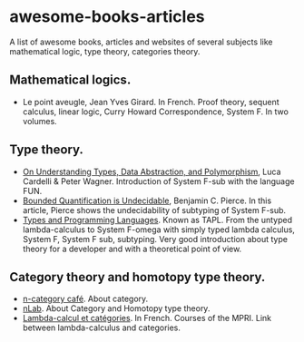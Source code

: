 # awesome-books-articles

A list of awesome books, articles and websites of several subjects like mathematical logic, type theory, categories theory.

## Mathematical logics.

* Le point aveugle, Jean Yves Girard. In French. Proof theory, sequent calculus, linear logic, Curry Howard Correspondence, System F. In two volumes.

## Type theory.

* [On Understanding Types, Data Abstraction, and Polymorphism](http://lucacardelli.name/Papers/OnUnderstanding.A4.pdf), Luca Cardelli & Peter Wagner. Introduction of System F-sub with the language FUN.
* [Bounded Quantification is Undecidable](http://www2.tcs.ifi.lmu.de/lehre/SS07/Typen/pierce93bounded.pdf), Benjamin C. Pierce. In this article, Pierce shows the undecidability of subtyping of System F-sub.
* [Types and Programming Languages](https://www.cis.upenn.edu/~bcpierce/tapl/).
  Known as TAPL. From the untyped lambda-calculus to System F-omega with simply
  typed lambda calculus, System F, System F sub, subtyping. Very good
  introduction about type theory for a developer and with a theoretical point of
  view.

## Category theory and homotopy type theory.

* [n-category café](https://golem.ph.utexas.edu/category/). About category.
* [nLab](https://ncatlab.org/nlab/show/HomePage). About Category and Homotopy type theory.
* [Lambda-calcul et catégories](https://www.irif.fr/~mellies/mpri-ens.html). In French. Courses of the MPRI. Link between lambda-calculus and categories.
